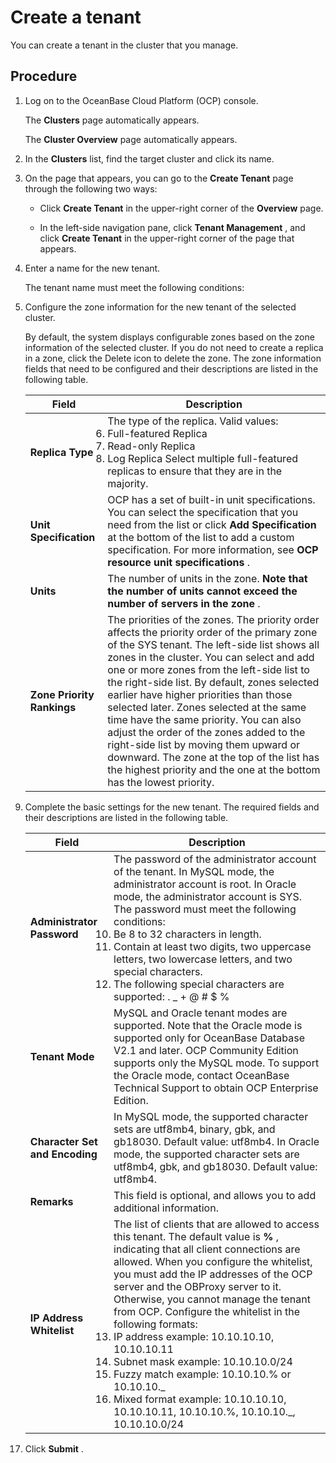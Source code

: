 Create a tenant 
====================================

You can create a tenant in the cluster that you manage. 

Procedure 
------------------------------

1. Log on to the OceanBase Cloud Platform (OCP) console. 

   The **Clusters** page automatically appears. 

   The **Cluster Overview** page automatically appears.
   

2. In the **Clusters** list, find the target cluster and click its name.

   

3. On the page that appears, you can go to the **Create Tenant** page through the following two ways: 

   * Click **Create Tenant** in the upper-right corner of the **Overview** page.

     
   
   * In the left-side navigation pane, click **Tenant Management** , and click **Create Tenant** in the upper-right corner of the page that appears.

     
   

   

4. Enter a name for the new tenant. 

   The tenant name must meet the following conditions:

   

5. Configure the zone information for the new tenant of the selected cluster. 

   By default, the system displays configurable zones based on the zone information of the selected cluster. If you do not need to create a replica in a zone, click the Delete icon to delete the zone. The zone information fields that need to be configured and their descriptions are listed in the following table. 
   

   |         **Field**          |                                                                                                                                                                                                                                                                                                                                   **Description**                                                                                                                                                                                                                                                                                                                                    |
   |----------------------------|--------------------------------------------------------------------------------------------------------------------------------------------------------------------------------------------------------------------------------------------------------------------------------------------------------------------------------------------------------------------------------------------------------------------------------------------------------------------------------------------------------------------------------------------------------------------------------------------------------------------------------------------------------------------------------------|
   | **Replica Type**           | The type of the replica. Valid values: <li> Full-featured Replica   </li><li> Read-only Replica  </li><li> Log Replica    Select multiple full-featured replicas to ensure that they are in the majority. </li>                                                                                                                                                                                                                                                                                                                                                         |
   | **Unit Specification**     | OCP has a set of built-in unit specifications. You can select the specification that you need from the list or click **Add Specification** at the bottom of the list to add a custom specification. For more information, see **OCP resource unit specifications** .                                                                                                                                                                                                                                                                                                                                                                                                                 |
   | **Units**                  | The number of units in the zone.  **Note that the number of units cannot exceed the number of servers in the zone** .                                                                                                                                                                                                                                                                                                                                                                                                                                                                                                                                                |
   | **Zone Priority Rankings** | The priorities of the zones. The priority order affects the priority order of the primary zone of the SYS tenant.  The left-side list shows all zones in the cluster.  You can select and add one or more zones from the left-side list to the right-side list. By default, zones selected earlier have higher priorities than those selected later. Zones selected at the same time have the same priority.  You can also adjust the order of the zones added to the right-side list by moving them upward or downward. The zone at the top of the list has the highest priority and the one at the bottom has the lowest priority. |

   

6. Complete the basic settings for the new tenant. The required fields and their descriptions are listed in the following table. 

   

   |           **Field**            |                                                                                                                                                                                                                                                                                                                                                                                               **Description**                                                                                                                                                                                                                                                                                                                                                                                                |
   |--------------------------------|--------------------------------------------------------------------------------------------------------------------------------------------------------------------------------------------------------------------------------------------------------------------------------------------------------------------------------------------------------------------------------------------------------------------------------------------------------------------------------------------------------------------------------------------------------------------------------------------------------------------------------------------------------------------------------------------------------------------------------------------------------------------------------------------------------------|
   | **Administrator Password**     | The password of the administrator account of the tenant.  In MySQL mode, the administrator account is root.  In Oracle mode, the administrator account is SYS.  The password must meet the following conditions: <li> Be 8 to 32 characters in length.   </li><li> Contain at least two digits, two uppercase letters, two lowercase letters, and two special characters.   </li><li> The following special characters are supported:    . _ + @ # $ %  </li>                                                                                                                                                                                    |
   | **Tenant Mode**                | MySQL and Oracle tenant modes are supported.  Note that the Oracle mode is supported only for OceanBase Database V2.1 and later.  OCP Community Edition supports only the MySQL mode. To support the Oracle mode, contact OceanBase Technical Support to obtain OCP Enterprise Edition.                                                                                                                                                                                                                                                                                                                                                                                                                                                                                      |
   | **Character Set and Encoding** | In MySQL mode, the supported character sets are utf8mb4, binary, gbk, and gb18030. Default value: utf8mb4.  In Oracle mode, the supported character sets are utf8mb4, gbk, and gb18030. Default value: utf8mb4.                                                                                                                                                                                                                                                                                                                                                                                                                                                                                                                                                                              |
   | **Remarks**                    | This field is optional, and allows you to add additional information.                                                                                                                                                                                                                                                                                                                                                                                                                                                                                                                                                                                                                                                                                                                                        |
   | **IP Address Whitelist**       | The list of clients that are allowed to access this tenant. The default value is **%** , indicating that all client connections are allowed.  When you configure the whitelist, you must add the IP addresses of the OCP server and the OBProxy server to it. Otherwise, you cannot manage the tenant from OCP.  Configure the whitelist in the following formats: <li> IP address example: 10.10.10.10, 10.10.10.11   </li><li>Subnet mask example: 10.10.10.0/24   </li><li> Fuzzy match example: 10.10.10.% or 10.10.10._   </li><li> Mixed format example: 10.10.10.10, 10.10.10.11, 10.10.10.%, 10.10.10._, 10.10.10.0/24 </li>   |

   

7. Click **Submit** .

   



